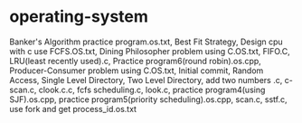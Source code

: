 # operating-system
Banker's Algorithm practice program.os.txt,
Best Fit Strategy,
Design cpu with c use FCFS.OS.txt,
Dining Philosopher problem using C.OS.txt,
FIFO.C,
LRU(least recently used).c,
Practice program6(round robin).os.cpp,
Producer-Consumer problem using C.OS.txt,
Initial commit,
Random Access,
Single Level Directory,
Two Level Directory,
add two numbers .c,
c-scan.c,
clook.c.c,
fcfs scheduling.c,
look.c,
practice program4(using SJF).os.cpp,
practice program5(priority scheduling).os.cpp,
scan.c,
sstf.c,
use fork and get process_id.os.txt
